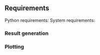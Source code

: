 ## Requirements

Python requirements: 
System requirements: 

### Result generation


### Plotting


